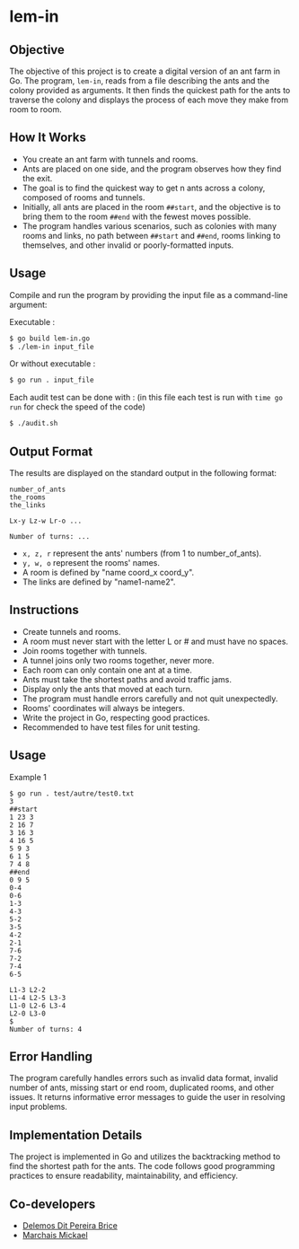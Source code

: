 # lem-in

## Objective

The objective of this project is to create a digital version of an ant farm in Go. The program, `lem-in`, reads from a file describing the ants and the colony provided as arguments. It then finds the quickest path for the ants to traverse the colony and displays the process of each move they make from room to room.


## How It Works

- You create an ant farm with tunnels and rooms.
- Ants are placed on one side, and the program observes how they find the exit.
- The goal is to find the quickest way to get n ants across a colony, composed of rooms and tunnels.
- Initially, all ants are placed in the room `##start`, and the objective is to bring them to the room `##end` with the fewest moves possible.
- The program handles various scenarios, such as colonies with many rooms and links, no path between `##start` and `##end`, rooms linking to themselves, and other invalid or poorly-formatted inputs.


## Usage

Compile and run the program by providing the input file as a command-line argument:

Executable :

```bash
$ go build lem-in.go
$ ./lem-in input_file
```

Or without executable :
```bash
$ go run . input_file
```

Each audit test can be done with : (in this file each test is run with `time go run` for check the speed of the code)
```bash
$ ./audit.sh
```


## Output Format

The results are displayed on the standard output in the following format:

```
number_of_ants
the_rooms
the_links

Lx-y Lz-w Lr-o ...

Number of turns: ...
```

- `x, z, r` represent the ants' numbers (from 1 to number_of_ants).
- `y, w, o` represent the rooms' names.
- A room is defined by "name coord_x coord_y".
- The links are defined by "name1-name2".


## Instructions

- Create tunnels and rooms.
- A room must never start with the letter L or # and must have no spaces.
- Join rooms together with tunnels.
- A tunnel joins only two rooms together, never more.
- Each room can only contain one ant at a time.
- Ants must take the shortest paths and avoid traffic jams.
- Display only the ants that moved at each turn.
- The program must handle errors carefully and not quit unexpectedly.
- Rooms' coordinates will always be integers.
- Write the project in Go, respecting good practices.
- Recommended to have test files for unit testing.


## Usage

Example 1

```
$ go run . test/autre/test0.txt
3
##start
1 23 3
2 16 7
3 16 3
4 16 5
5 9 3
6 1 5
7 4 8
##end
0 9 5
0-4
0-6
1-3
4-3
5-2
3-5
4-2
2-1
7-6
7-2
7-4
6-5

L1-3 L2-2
L1-4 L2-5 L3-3
L1-0 L2-6 L3-4
L2-0 L3-0
$
Number of turns: 4
```


## Error Handling

The program carefully handles errors such as invalid data format, invalid number of ants, missing start or end room, duplicated rooms, and other issues. It returns informative error messages to guide the user in resolving input problems.


## Implementation Details

The project is implemented in Go and utilizes the backtracking method to find the shortest path for the ants. The code follows good programming practices to ensure readability, maintainability, and efficiency.


## Co-developers

- [Delemos Dit Pereira Brice](https://github.com/BriceDelemosDitPereira)
- [Marchais Mickael](https://github.com/Jeancrock)